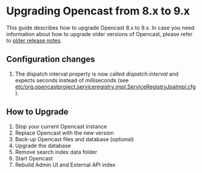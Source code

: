 Upgrading Opencast from 8.x to 9.x
==================================

This guide describes how to upgrade Opencast 8.x to 9.x. In case you need information about how to upgrade older
versions of Opencast, please refer to [older release notes](https://docs.opencast.org).

Configuration changes
----------------
1. The dispatch interval property is now called _dispatch.interval_ and expects seconds instead of milliseconds (see [etc/org.opencastproject.serviceregistry.impl.ServiceRegistryJpaImpl.cfg](/etc/org.opencastproject.serviceregistry.impl.ServiceRegistryJpaImpl.cfg)).

How to Upgrade
--------------

1. Stop your current Opencast instance
2. Replace Opencast with the new version
3. Back-up Opencast files and database (optional)
4. Upgrade the database
5. Remove search index data folder
6. Start Opencast
7. Rebuild Admin UI and External API index